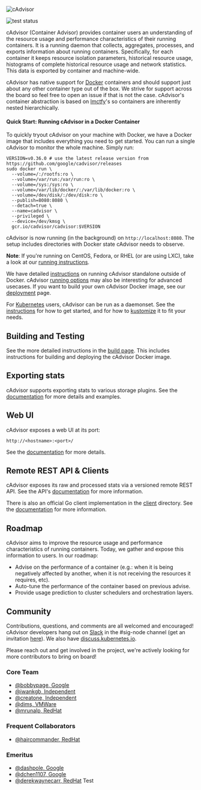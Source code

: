 ![cAdvisor](logo.png "cAdvisor")

![test status](https://github.com/google/cadvisor/workflows/Test/badge.svg)

cAdvisor (Container Advisor) provides container users an understanding of the resource usage and performance characteristics of their running containers. It is a running daemon that collects, aggregates, processes, and exports information about running containers. Specifically, for each container it keeps resource isolation parameters, historical resource usage, histograms of complete historical resource usage and network statistics. This data is exported by container and machine-wide.

cAdvisor has native support for [Docker](https://github.com/docker/docker) containers and should support just about any other container type out of the box. We strive for support across the board so feel free to open an issue if that is not the case. cAdvisor's container abstraction is based on [lmctfy](https://github.com/google/lmctfy)'s so containers are inherently nested hierarchically.

#### Quick Start: Running cAdvisor in a Docker Container

To quickly tryout cAdvisor on your machine with Docker, we have a Docker image that includes everything you need to get started. You can run a single cAdvisor to monitor the whole machine. Simply run:

```
VERSION=v0.36.0 # use the latest release version from https://github.com/google/cadvisor/releases
sudo docker run \
  --volume=/:/rootfs:ro \
  --volume=/var/run:/var/run:ro \
  --volume=/sys:/sys:ro \
  --volume=/var/lib/docker/:/var/lib/docker:ro \
  --volume=/dev/disk/:/dev/disk:ro \
  --publish=8080:8080 \
  --detach=true \
  --name=cadvisor \
  --privileged \
  --device=/dev/kmsg \
  gcr.io/cadvisor/cadvisor:$VERSION
```

cAdvisor is now running (in the background) on `http://localhost:8080`. The setup includes directories with Docker state cAdvisor needs to observe.

**Note**: If you're running on CentOS, Fedora, or RHEL (or are using LXC), take a look at our [running instructions](docs/running.md).

We have detailed [instructions](docs/running.md#standalone) on running cAdvisor standalone outside of Docker. cAdvisor [running options](docs/runtime_options.md) may also be interesting for advanced usecases. If you want to build your own cAdvisor Docker image, see our [deployment](docs/deploy.md) page.

For [Kubernetes](https://github.com/kubernetes/kubernetes) users, cAdvisor can be run as a daemonset. See the [instructions](deploy/kubernetes) for how to get started, and for how to [kustomize](https://github.com/kubernetes-sigs/kustomize#kustomize) it to fit your needs.

## Building and Testing

See the more detailed instructions in the [build page](docs/development/build.md). This includes instructions for building and deploying the cAdvisor Docker image.

## Exporting stats

cAdvisor supports exporting stats to various storage plugins. See the [documentation](docs/storage/README.md) for more details and examples.

## Web UI

cAdvisor exposes a web UI at its port:

`http://<hostname>:<port>/`

See the [documentation](docs/web.md) for more details.

## Remote REST API & Clients

cAdvisor exposes its raw and processed stats via a versioned remote REST API. See the API's [documentation](docs/api.md) for more information.

There is also an official Go client implementation in the [client](client/) directory. See the [documentation](docs/clients.md) for more information.

## Roadmap

cAdvisor aims to improve the resource usage and performance characteristics of running containers. Today, we gather and expose this information to users. In our roadmap:

- Advise on the performance of a container (e.g.: when it is being negatively affected by another, when it is not receiving the resources it requires, etc).
- Auto-tune the performance of the container based on previous advise.
- Provide usage prediction to cluster schedulers and orchestration layers.

## Community

Contributions, questions, and comments are all welcomed and encouraged! cAdvisor developers hang out on [Slack](https://kubernetes.slack.com) in the #sig-node channel (get an invitation [here](http://slack.kubernetes.io/)). We also have [discuss.kubernetes.io](https://discuss.kubernetes.io/).

Please reach out and get involved in the project, we're actively looking for more contributors to bring on board!

### Core Team
* [@bobbypage, Google](https://github.com/bobbypage)
* [@iwankgb, Independent](https://github.com/iwankgb)
* [@creatone, Independent](https://github.com/creatone)
* [@dims, VMWare](https://github.com/dims)
* [@mrunalp, RedHat](https://github.com/mrunalp)

### Frequent Collaborators
* [@haircommander, RedHat](https://github.com/haircommander)

### Emeritus
* [@dashpole, Google](https://github.com/dashpole)
* [@dchen1107, Google](https://github.com/dchen1107)
* [@derekwaynecarr, RedHat](https://github.com/derekwaynecarr)
Test
